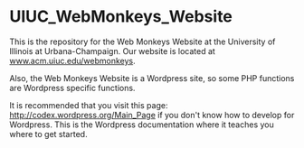UIUC_WebMonkeys_Website
=======================

This is the repository for the Web Monkeys Website at the University of Illinois at Urbana-Champaign. Our website is located at www.acm.uiuc.edu/webmonkeys.

Also, the Web Monkeys Website is a Wordpress site, so some PHP functions are Wordpress specific functions. 

It is recommended that you visit this page: http://codex.wordpress.org/Main_Page if you don't know how to develop for Wordpress. This is the Wordpress documentation
where it teaches you where to get started.
